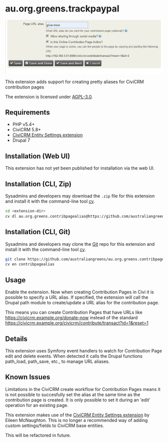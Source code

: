 # au.org.greens.trackpaypal

![Screenshot](/images/screenshot.png)

This extension adds support for creating pretty aliases for CiviCRM contribution pages

The extension is licensed under [AGPL-3.0](LICENSE.txt).

## Requirements

* PHP v5.4+
* CiviCRM 5.8+
* [CiviCRM Entity Settings extension](https://civicrm.org/extensions/civicrm-entity-settings)
* Drupal 7

## Installation (Web UI)

This extension has not yet been published for installation via the web UI.

## Installation (CLI, Zip)

Sysadmins and developers may download the `.zip` file for this extension and
install it with the command-line tool [cv](https://github.com/civicrm/cv).

```bash
cd <extension-dir>
cv dl au.org.greens.contribpagealias@https://github.com/australiangreens/au.org.greens.contribpagealias/archive/master.zip
```

## Installation (CLI, Git)

Sysadmins and developers may clone the [Git](https://en.wikipedia.org/wiki/Git) repo for this extension and
install it with the command-line tool [cv](https://github.com/civicrm/cv).

```bash
git clone https://github.com/australiangreens/au.org.greens.contribpagealias.git
cv en contribpagealias
```

## Usage

Enable the extension. Now when creating Contribution Pages in Civi it is possible to specify a URL alias. If specified, the extension will call the Drupal path module to create/update a URL alias for the contribution page.

This means you can create Contribution Pages that have URLs like https://civicrm.example.org/donate-now instead of the standard https://civicrm.example.org/civicrm/contribute/transact?id=1&reset=1

## Details

This extension uses Symfony event handlers to watch for Contribution Page edit and delete events. When detected it calls the Drupal functions path_load, path_save, etc., to manage URL aliases.

## Known Issues

Limitations in the CiviCRM create workflow for Contribution Pages means it is not possible to succesfully set the alias at the same time as the contribution page is created. It is only possible to set it during an 'edit' operation for an existing page.

This extension makes use of the [CiviCRM Entity Settings extension](https://civicrm.org/extensions/civicrm-entity-settings) by Eileen McNaughton. This is no longer a recommended way of adding custom settings/fields to CiviCRM base entities.

This will be refactored in future.

